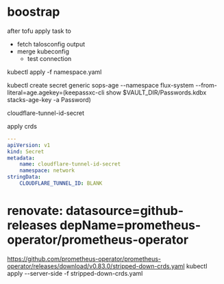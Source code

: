 # boostrap

after tofu apply
task to

- fetch talosconfig output
- merge kubeconfig
  - test connection

kubectl apply -f namespace.yaml

kubectl create secret generic sops-age --namespace flux-system --from-literal=age.agekey=(keepassxc-cli show $VAULT_DIR/Passwords.kdbx stacks-age-key -a Password)

cloudflare-tunnel-id-secret

apply crds

```yaml
---
apiVersion: v1
kind: Secret
metadata:
    name: cloudflare-tunnel-id-secret
    namespace: network
stringData:
    CLOUDFLARE_TUNNEL_ID: BLANK
```

# renovate: datasource=github-releases depName=prometheus-operator/prometheus-operator

<https://github.com/prometheus-operator/prometheus-operator/releases/download/v0.83.0/stripped-down-crds.yaml>
kubectl apply --server-side -f stripped-down-crds.yaml
